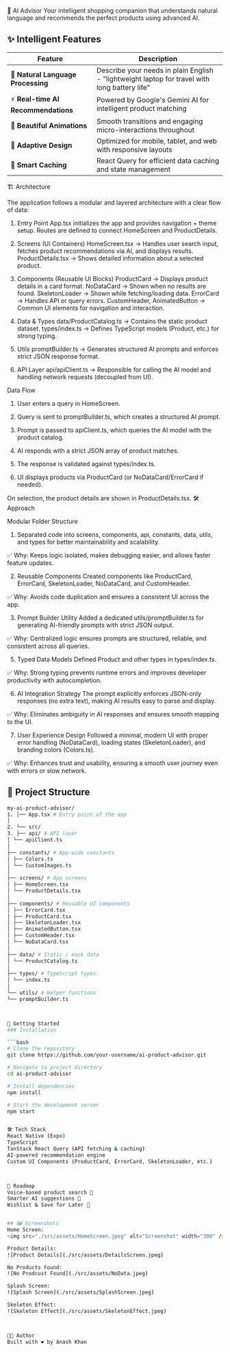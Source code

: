 🚀 AI Advisor
Your intelligent shopping companion that understands natural language and recommends the perfect products using advanced AI.


## ✨ Intelligent Features
| Feature | Description |
|---------|-------------|
| 🎯 **Natural Language Processing** | Describe your needs in plain English - "lightweight laptop for travel with long battery life" |
| ⚡ **Real-time AI Recommendations** | Powered by Google's Gemini AI for intelligent product matching |
| 🎨 **Beautiful Animations** | Smooth transitions and engaging micro-interactions throughout |
| 📱 **Adaptive Design** | Optimized for mobile, tablet, and web with responsive layouts |
| 💾 **Smart Caching** | React Query for efficient data caching and state management |

🏗️ Architecture

The application follows a modular and layered architecture with a clear flow of data:

1. Entry Point
App.tsx initializes the app and provides navigation + theme setup.
Routes are defined to connect HomeScreen and ProductDetails.

2. Screens (UI Containers)
HomeScreen.tsx → Handles user search input, fetches product recommendations via AI, and displays results.
ProductDetails.tsx → Shows detailed information about a selected product.

3. Components (Reusable UI Blocks)
ProductCard → Displays product details in a card format.
NoDataCard → Shown when no results are found.
SkeletonLoader → Shown while fetching/loading data.
ErrorCard → Handles API or query errors.
CustomHeader, AnimatedButton → Common UI elements for navigation and interaction.

4. Data & Types
data/ProductCatalog.ts → Contains the static product dataset.
types/index.ts → Defines TypeScript models (Product, etc.) for strong typing.

5. Utils
promptBuilder.ts → Generates structured AI prompts and enforces strict JSON response format.

6. API Layer
api/apiClient.ts → Responsible for calling the AI model and handling network requests (decoupled from UI).

Data Flow

1. User enters a query in HomeScreen.

2. Query is sent to promptBuilder.ts, which creates a structured AI prompt.

3. Prompt is passed to apiClient.ts, which queries the AI model with the product catalog.

4. AI responds with a strict JSON array of product matches.

5. The response is validated against types/index.ts.

6. UI displays products via ProductCard (or NoDataCard/ErrorCard if needed).

On selection, the product details are shown in ProductDetails.tsx.
🛠️ Approach

Modular Folder Structure
1. Separated code into screens, components, api, constants, data, utils, and types for better maintainability and scalability.

✅ Why: Keeps logic isolated, makes debugging easier, and allows faster feature updates.

2. Reusable Components
Created components like ProductCard, ErrorCard, SkeletonLoader, NoDataCard, and CustomHeader.

✅ Why: Avoids code duplication and ensures a consistent UI across the app.

3. Prompt Builder Utility
Added a dedicated utils/promptBuilder.ts for generating AI-friendly prompts with strict JSON output.

✅ Why: Centralized logic ensures prompts are structured, reliable, and consistent across all queries.

5. Typed Data Models
Defined Product and other types in types/index.ts.

✅ Why: Strong typing prevents runtime errors and improves developer productivity with autocompletion.

6. AI Integration Strategy
The prompt explicitly enforces JSON-only responses (no extra text), making AI results easy to parse and display.

✅ Why: Eliminates ambiguity in AI responses and ensures smooth mapping to the UI.

7. User Experience Design
Followed a minimal, modern UI with proper error handling (NoDataCard), loading states (SkeletonLoader), and branding colors (Colors.ts).

✅ Why: Enhances trust and usability, ensuring a smooth user journey even with errors or slow network.

## 📂 Project Structure
```bash
my-ai-product-advisor/
1. │── App.tsx # Entry point of the app
│
2. └── src/
3. ├── api/ # API layer
│ └── apiClient.ts
│
├── constants/ # App-wide constants
│ ├── Colors.ts
│ └── CustomImages.ts
│
├── screens/ # App screens
│ ├── HomeScreen.tsx
│ └── ProductDetails.tsx
│
├── components/ # Reusable UI components
│ ├── ErrorCard.tsx
│ ├── ProductCard.tsx
│ ├── SkeletonLoader.tsx
│ ├── AnimatedButton.tsx
│ ├── CustomHeader.tsx
│ └── NoDataCard.tsx
│
├── data/ # Static / mock data
│ └── ProductCatalog.ts
│
├── types/ # TypeScript types
│ └── index.ts
│
└── utils/ # Helper functions
└── promptBuilder.ts



🚀 Getting Started
### Installation

```bash
# Clone the repository
git clone https://github.com/your-username/ai-product-advisor.git

# Navigate to project directory
cd ai-product-advisor

# Install dependencies
npm install

# Start the development server
npm start


🛠️ Tech Stack
React Native (Expo)
TypeScript
TanStack React Query (API fetching & caching)
AI-powered recommendation engine
Custom UI Components (ProductCard, ErrorCard, SkeletonLoader, etc.)



🔮 Roadmap
Voice-based product search 🎤
Smarter AI suggestions 🤖
Wishlist & Save for Later 💾


## 🖼 Screenshots
Home Screen:  
<img src="./src/assets/HomeScreen.jpeg" alt="Screenshot" width="300" />

Product Details:  
![Product Details](./src/assets/DetailsScreen.jpeg)

No Products Found:
![No Prodcust Found](./src/assets/NoData.jpeg)

Splash Screen:
![Splash Screen](./src/assets/SplashScreen.jpeg)

Skeleton Effect:
![Skeleton Effect](./src/assets/SkeletonEffect.jpeg)



👨‍💻 Author
Built with ❤️ by Anash Khan